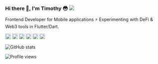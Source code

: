 
 
### Hi there 👋, I'm Timothy 😳 ![](https://pbs.twimg.com/profile_banners/860357608552763393/1593430830/1500x500)

Frontend Developer for Mobile applications ⚡️ Experimenting with DeFi & Web3 tools in Flutter/Dart. 

[<img src='https://cdn.jsdelivr.net/npm/simple-icons@3.0.1/icons/github.svg' alt='github' height='18'>](https://github.com/Boxerbuzz)  [<img src='https://cdn.jsdelivr.net/npm/simple-icons@3.0.1/icons/instagram.svg' alt='instagram' height='18'>](https://www.instagram.com/timothyofie/)  [<img src='https://cdn.jsdelivr.net/npm/simple-icons@3.0.1/icons/twitter.svg' alt='twitter' height='18'>](https://twitter.com/boxerbuzz)  [<img src='https://cdn.jsdelivr.net/npm/simple-icons@3.0.1/icons/codepen.svg' alt='codepen' height='18'>](https://codepen.io/boxerbuzz)  [<img src='https://cdn.jsdelivr.net/npm/simple-icons@3.0.1/icons/stackoverflow.svg' alt='stackoverflow' height='18'>](https://stackoverflow.com/users/14728070/timothy-ofie)  [<img src='https://cdn.jsdelivr.net/npm/simple-icons@3.0.1/icons/icloud.svg' alt='website' height='18'>](https://timothyOfie.xyz)  

![GitHub stats](https://github-readme-stats.vercel.app/api?username=boxerbuzz&show_icons=true)  

![Profile views](https://gpvc.arturio.dev/boxerbuzz)  